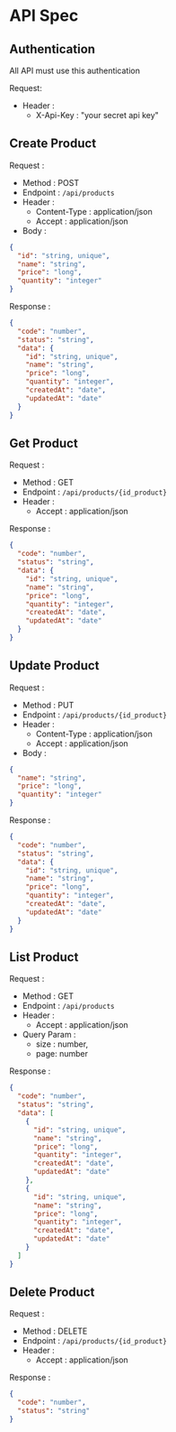 # API Spec

## Authentication

All API must use this authentication

Request:

- Header :
  - X-Api-Key : "your secret api key"

## Create Product

Request :

- Method : POST
- Endpoint : `/api/products`
- Header :
  - Content-Type : application/json
  - Accept : application/json
- Body :

```json
{
  "id": "string, unique",
  "name": "string",
  "price": "long",
  "quantity": "integer"
}
```

Response :

```json
{
  "code": "number",
  "status": "string",
  "data": {
    "id": "string, unique",
    "name": "string",
    "price": "long",
    "quantity": "integer",
    "createdAt": "date",
    "updatedAt": "date"
  }
}
```

## Get Product

Request :

- Method : GET
- Endpoint : `/api/products/{id_product}`
- Header :
  - Accept : application/json

Response :

```json
{
  "code": "number",
  "status": "string",
  "data": {
    "id": "string, unique",
    "name": "string",
    "price": "long",
    "quantity": "integer",
    "createdAt": "date",
    "updatedAt": "date"
  }
}
```

## Update Product

Request :

- Method : PUT
- Endpoint : `/api/products/{id_product}`
- Header :
  - Content-Type : application/json
  - Accept : application/json
- Body :

```json
{
  "name": "string",
  "price": "long",
  "quantity": "integer"
}
```

Response :

```json
{
  "code": "number",
  "status": "string",
  "data": {
    "id": "string, unique",
    "name": "string",
    "price": "long",
    "quantity": "integer",
    "createdAt": "date",
    "updatedAt": "date"
  }
}
```

## List Product

Request :

- Method : GET
- Endpoint : `/api/products`
- Header :
  - Accept : application/json
- Query Param :
  - size : number,
  - page: number

Response :

```json
{
  "code": "number",
  "status": "string",
  "data": [
    {
      "id": "string, unique",
      "name": "string",
      "price": "long",
      "quantity": "integer",
      "createdAt": "date",
      "updatedAt": "date"
    },
    {
      "id": "string, unique",
      "name": "string",
      "price": "long",
      "quantity": "integer",
      "createdAt": "date",
      "updatedAt": "date"
    }
  ]
}
```

## Delete Product

Request :

- Method : DELETE
- Endpoint : `/api/products/{id_product}`
- Header :
  - Accept : application/json

Response :

```json
{
  "code": "number",
  "status": "string"
}
```
